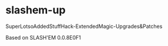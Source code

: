 slashem-up
==========

SuperLotsoAddedStuffHack-ExtendedMagic-Upgrades&amp;Patches

Based on SLASH'EM 0.0.8E0F1
